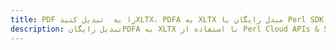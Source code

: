 ---title: PDF را به  تبدیل کنیدXLTX، PDFA به XLTX مبدل رایگان یا Perl SDKdescription: تبدیل رایگانPDFA به XLTX با استفاده از Perl Cloud APIs & SDK همچنین اسناد PDF را در Cloud ایجاد، ویرایش و رندر کنید.---